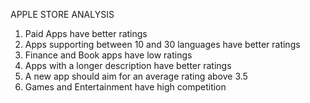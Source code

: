 APPLE STORE ANALYSIS

1. Paid Apps have better ratings
2. Apps supporting between 10 and 30 languages have better ratings
3. Finance and Book apps have low ratings
4. Apps with a longer description have better ratings
5. A new app should aim for an average rating above 3.5
6. Games and Entertainment have high competition
